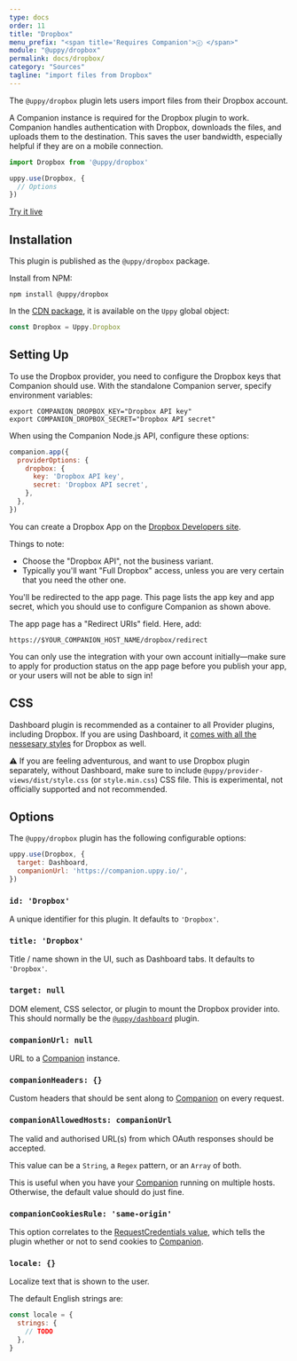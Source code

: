 ```yaml
---
type: docs
order: 11
title: "Dropbox"
menu_prefix: "<span title='Requires Companion'>ⓒ </span>"
module: "@uppy/dropbox"
permalink: docs/dropbox/
category: "Sources"
tagline: "import files from Dropbox"
---
```


The `@uppy/dropbox` plugin lets users import files from their Dropbox account.

A Companion instance is required for the Dropbox plugin to work. Companion handles authentication with Dropbox, downloads the files, and uploads them to the destination. This saves the user bandwidth, especially helpful if they are on a mobile connection.

```js
import Dropbox from '@uppy/dropbox'

uppy.use(Dropbox, {
  // Options
})
```

<a class="TryButton" href="/examples/dashboard/">Try it live</a>

## Installation

This plugin is published as the `@uppy/dropbox` package.

Install from NPM:

```shell
npm install @uppy/dropbox
```

In the [CDN package](/docs/#With-a-script-tag), it is available on the `Uppy` global object:

```js
const Dropbox = Uppy.Dropbox
```

## Setting Up

To use the Dropbox provider, you need to configure the Dropbox keys that Companion should use. With the standalone Companion server, specify environment variables:
```shell
export COMPANION_DROPBOX_KEY="Dropbox API key"
export COMPANION_DROPBOX_SECRET="Dropbox API secret"
```

When using the Companion Node.js API, configure these options:
```js
companion.app({
  providerOptions: {
    dropbox: {
      key: 'Dropbox API key',
      secret: 'Dropbox API secret',
    },
  },
})
```

You can create a Dropbox App on the [Dropbox Developers site](https://www.dropbox.com/developers/apps/create).

Things to note:
- Choose the "Dropbox API", not the business variant.
- Typically you'll want "Full Dropbox" access, unless you are very certain that you need the other one.

You'll be redirected to the app page. This page lists the app key and app secret, which you should use to configure Companion as shown above.

The app page has a "Redirect URIs" field. Here, add:
```
https://$YOUR_COMPANION_HOST_NAME/dropbox/redirect
```

You can only use the integration with your own account initially—make sure to apply for production status on the app page before you publish your app, or your users will not be able to sign in!

## CSS

Dashboard plugin is recommended as a container to all Provider plugins, including Dropbox. If you are using Dashboard, it [comes with all the nessesary styles](/docs/dashboard/#CSS) for Dropbox as well.

⚠️ If you are feeling adventurous, and want to use Dropbox plugin separately, without Dashboard, make sure to include `@uppy/provider-views/dist/style.css` (or `style.min.css`) CSS file. This is experimental, not officially supported and not recommended.

## Options

The `@uppy/dropbox` plugin has the following configurable options:

```js
uppy.use(Dropbox, {
  target: Dashboard,
  companionUrl: 'https://companion.uppy.io/',
})
```

### `id: 'Dropbox'`

A unique identifier for this plugin. It defaults to `'Dropbox'`.

### `title: 'Dropbox'`

Title / name shown in the UI, such as Dashboard tabs. It defaults to `'Dropbox'`.

### `target: null`

DOM element, CSS selector, or plugin to mount the Dropbox provider into. This should normally be the [`@uppy/dashboard`](/docs/dashboard) plugin.

### `companionUrl: null`

URL to a [Companion](/docs/companion) instance.

### `companionHeaders: {}`

Custom headers that should be sent along to [Companion](/docs/companion) on every request.

### `companionAllowedHosts: companionUrl`

The valid and authorised URL(s) from which OAuth responses should be accepted.

This value can be a `String`, a `Regex` pattern, or an `Array` of both.

This is useful when you have your [Companion](/docs/companion) running on multiple hosts. Otherwise, the default value should do just fine.

### `companionCookiesRule: 'same-origin'`

This option correlates to the [RequestCredentials value](https://developer.mozilla.org/en-US/docs/Web/API/Request/credentials), which tells the plugin whether or not to send cookies to [Companion](/docs/companion).

### `locale: {}`

Localize text that is shown to the user.

The default English strings are:

```js
const locale = {
  strings: {
    // TODO
  },
}
```

